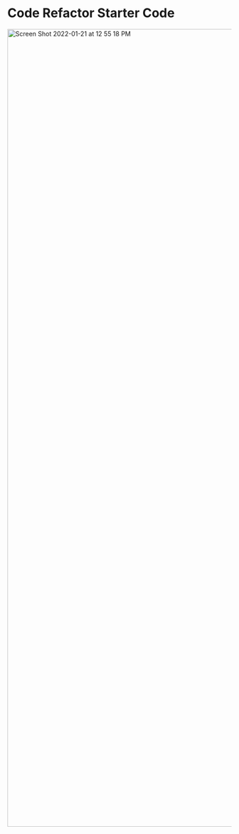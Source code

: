 # Code Refactor Starter Code
<img width="1792" alt="Screen Shot 2022-01-21 at 12 55 18 PM" src="https://user-images.githubusercontent.com/86137077/150592326-4f21a17b-d0f8-4c7c-861f-029846b22ae2.png">
